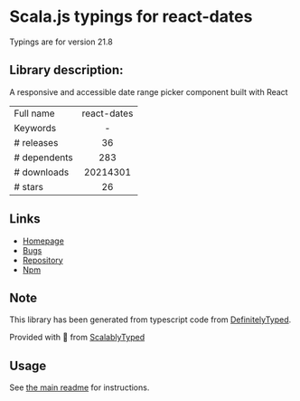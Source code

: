 
# Scala.js typings for react-dates

Typings are for version 21.8

## Library description:
A responsive and accessible date range picker component built with React

|                    |                 |
| ------------------ | :-------------: |
| Full name          | react-dates |
| Keywords           | - |
| # releases         | 36 |
| # dependents       | 283 |
| # downloads        | 20214301 |
| # stars            | 26 |

## Links
- [Homepage](https://github.com/airbnb/react-dates#readme)
- [Bugs](https://github.com/airbnb/react-dates/issues)
- [Repository](https://github.com/airbnb/react-dates)
- [Npm](https://www.npmjs.com/package/react-dates)
    


## Note
This library has been generated from typescript code from [DefinitelyTyped](https://definitelytyped.org).

Provided with :purple_heart: from [ScalablyTyped](https://github.com/oyvindberg/ScalablyTyped)

## Usage
See [the main readme](../../readme.md) for instructions.


